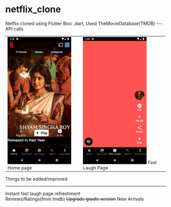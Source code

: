 # netflix_clone

Netflix cloned using Flutter Bloc ,dart,
Used TheMovieDatabase(TMDB) ---API calls
<table>
<tr>
<td><img src="Screenshot_1660478333.png" width=200>Home page</td>
<td><img src="second.png" width=200> Fast Laugh Page </td>
</tr>
</table>



Things to be added/improved
_____________________
Instant fast laugh page refreshment<br>
Reviews/Ratings(from tmdb)
~~Upgrade gradle version~~
New Arrivals
